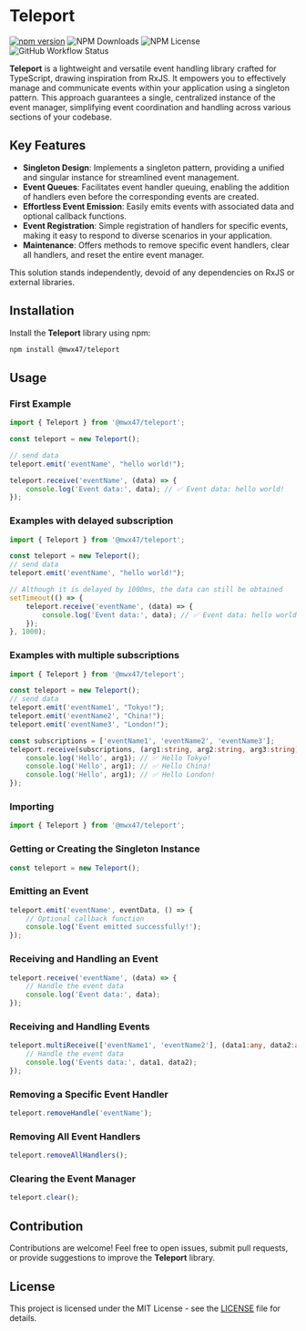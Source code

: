 # Teleport

[![npm version](https://badge.fury.io/js/@mwx47%2Fteleport.svg)](https://badge.fury.io/js/@mwx47%2Fteleport)
![NPM Downloads](https://img.shields.io/npm/dw/@mwx47/teleport)
![NPM License](https://img.shields.io/npm/l/@mwx47/teleport)
![GitHub Workflow Status](https://github.com/weixiangmeng521/teleport/actions/workflows/master.yml/badge.svg)


**Teleport** is a lightweight and versatile event handling library crafted for TypeScript, drawing inspiration from RxJS. It empowers you to effectively manage and communicate events within your application using a singleton pattern. This approach guarantees a single, centralized instance of the event manager, simplifying event coordination and handling across various sections of your codebase.

## Key Features

- **Singleton Design**: Implements a singleton pattern, providing a unified and singular instance for streamlined event management.
- **Event Queues**: Facilitates event handler queuing, enabling the addition of handlers even before the corresponding events are created.
- **Effortless Event Emission**: Easily emits events with associated data and optional callback functions.
- **Event Registration**: Simple registration of handlers for specific events, making it easy to respond to diverse scenarios in your application.
- **Maintenance**: Offers methods to remove specific event handlers, clear all handlers, and reset the entire event manager.

This solution stands independently, devoid of any dependencies on RxJS or external libraries.

## Installation

Install the **Teleport** library using npm:

```bash
npm install @mwx47/teleport
```

## Usage

### First Example
```typescript
import { Teleport } from '@mwx47/teleport';

const teleport = new Teleport();

// send data
teleport.emit('eventName', "hello world!");

teleport.receive('eventName', (data) => {
    console.log('Event data:', data); // ✅ Event data: hello world! 
});
```


### Examples with delayed subscription
```typescript
import { Teleport } from '@mwx47/teleport';

const teleport = new Teleport();
// send data
teleport.emit('eventName', "hello world!");

// Although it is delayed by 1000ms, the data can still be obtained
setTimeout(() => {
    teleport.receive('eventName', (data) => {
        console.log('Event data:', data); // ✅ Event data: hello world! 
    });
}, 1000);
```



### Examples with multiple subscriptions
```typescript
import { Teleport } from '@mwx47/teleport';

const teleport = new Teleport();
// send data
teleport.emit('eventName1', "Tokyo!");
teleport.emit('eventName2', "China!");
teleport.emit('eventName3', "London!");

const subscriptions = ['eventName1', 'eventName2', 'eventName3'];
teleport.receive(subscriptions, (arg1:string, arg2:string, arg3:string) => {
    console.log('Hello', arg1); // ✅ Hello Tokyo!
    console.log('Hello', arg1); // ✅ Hello China!
    console.log('Hello', arg1); // ✅ Hello London!
});
```


### Importing

```typescript
import { Teleport } from '@mwx47/teleport';
```

### Getting or Creating the Singleton Instance

```typescript
const teleport = new Teleport();
```

### Emitting an Event

```typescript
teleport.emit('eventName', eventData, () => {
    // Optional callback function
    console.log('Event emitted successfully!');
});
```

### Receiving and Handling an Event

```typescript
teleport.receive('eventName', (data) => {
    // Handle the event data
    console.log('Event data:', data);
});
```

### Receiving and Handling Events

```typescript
teleport.multiReceive(['eventName1', 'eventName2'], (data1:any, data2:any) => {
    // Handle the event data
    console.log('Events data:', data1, data2);
});
```

### Removing a Specific Event Handler

```typescript
teleport.removeHandle('eventName');
```

### Removing All Event Handlers

```typescript
teleport.removeAllHandlers();
```

### Clearing the Event Manager

```typescript
teleport.clear();
```

## Contribution

Contributions are welcome! Feel free to open issues, submit pull requests, or provide suggestions to improve the **Teleport** library.

## License

This project is licensed under the MIT License - see the [LICENSE](LICENSE) file for details. 